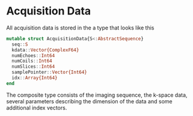 # Acquisition Data

All acquisition data is stored in the a type that looks like this
```julia
mutable struct AcquisitionData{S<:AbstractSequence}
  seq::S
  kdata::Vector{ComplexF64}
  numEchoes::Int64
  numCoils::Int64
  numSlices::Int64
  samplePointer::Vector{Int64}
  idx::Array{Int64}
end
```
The composite type consists of the imaging sequence, the k-space data,
several parameters describing the dimension of the data and some additional
index vectors.
